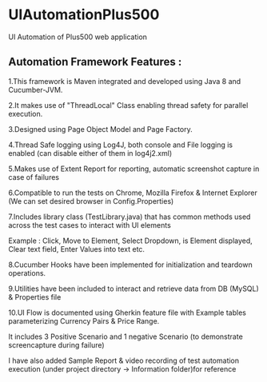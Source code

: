 # UIAutomationPlus500

UI Automation of Plus500 web application

Automation Framework Features : 
--------------------------------------------------------------------------------
1.This framework is Maven integrated and developed using Java 8 and Cucumber-JVM.

2.It makes use of "ThreadLocal" Class enabling thread safety for parallel execution.

3.Designed using Page Object Model and Page Factory.

4.Thread Safe logging using Log4J, both console and File logging is enabled (can disable either of them in log4j2.xml)

5.Makes use of Extent Report for reporting, automatic screenshot capture in case of failures

6.Compatible to run the tests on Chrome, Mozilla Firefox & Internet Explorer (We can set desired browser in Config.Properties)

7.Includes library class (TestLibrary.java) that has common methods used across the test cases to interact with UI elements 

Example : Click, Move to Element, Select Dropdown, is Element displayed, Clear text field, Enter Values into text etc.

8.Cucumber Hooks have been implemented for initialization and teardown operations.  

9.Utilities have been included to interact and retrieve data from DB (MySQL) & Properties file

10.UI Flow is documented using Gherkin feature file with Example tables parameterizing Currency Pairs & Price Range. 

It includes 3 Positive Scenario and 1 negative Scenario (to demonstrate screencapture during failure)  
 
I have also added Sample Report & video recording of test automation execution (under project directory -> Information folder)for reference 
